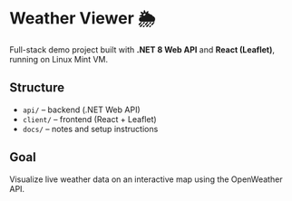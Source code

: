 # Weather Viewer 🌦️
Full-stack demo project built with **.NET 8 Web API** and **React (Leaflet)**, running on Linux Mint VM.

## Structure
- `api/` – backend (.NET Web API)
- `client/` – frontend (React + Leaflet)
- `docs/` – notes and setup instructions

## Goal
Visualize live weather data on an interactive map using the OpenWeather API.
